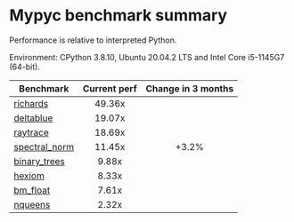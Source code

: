 # Mypyc benchmark summary

Performance is relative to interpreted Python.

Environment: CPython 3.8.10, Ubuntu 20.04.2 LTS and Intel Core i5-1145G7 (64-bit).

| Benchmark | Current perf | Change in 3 months |
| --- | :---: | :---: |
| [richards](benchmarks/richards.md) | 49.36x |  |
| [deltablue](benchmarks/deltablue.md) | 19.07x |  |
| [raytrace](benchmarks/raytrace.md) | 18.69x |  |
| [spectral_norm](benchmarks/spectral_norm.md) | 11.45x | +3.2% |
| [binary_trees](benchmarks/binary_trees.md) | 9.88x |  |
| [hexiom](benchmarks/hexiom.md) | 8.33x |  |
| [bm_float](benchmarks/bm_float.md) | 7.61x |  |
| [nqueens](benchmarks/nqueens.md) | 2.32x |  |
